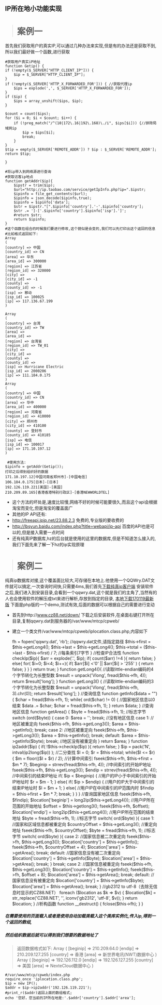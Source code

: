 ## IP所在地小功能实现

> # 案例一

首先我们获取用户的真实IP,可以通过几种办法来实现,但是有的办法还是获取不到,所以我们最好做一个函数,进行获取

    #获取用户真实iP地址
    function Getip() {
    if (!empty($_SERVER["HTTP_CLIENT_IP"])) {
        $ip = $_SERVER["HTTP_CLIENT_IP"];
    }
    if (!empty($_SERVER['HTTP_X_FORWARDED_FOR'])) { //获取代理ip
        $ips = explode(',', $_SERVER['HTTP_X_FORWARDED_FOR']);
    }
    if ($ip) {
        $ips = array_unshift($ips, $ip);
    }
    
    $count = count($ips);
    for ($i = 0; $i < $count; $i++) {
        if (!preg_match("/^(10|172\.16|192\.168)\./i", $ips[$i])) {//排除局域网ip
            $ip = $ips[$i];
            break;
        }
    }
    $tip = empty($_SERVER['REMOTE_ADDR']) ? $ip : $_SERVER['REMOTE_ADDR'];
    return $tip;
    
    }
    
    #将ip带入到网络源进行查询
    #获取访客ip地点
    function getAddr($ip){
        $ipstr = trim($ip);
        $url="http://ip.taobao.com/service/getIpInfo.php?ip=".$ipstr; 
        $ipinfo = file_get_contents($url);
        $ipinfo = json_decode($ipinfo,true);
        $ipinfo = $ipinfo['data'];
        $str = $ipstr."[".$ipinfo['country'].'-'.$ipinfo['country'];
        $str .= ']-['.$ipinfo['country'].$ipinfo['isp'].']';
        #return $str;
        return $ipinfo;
    }
    #这个函数在组合的时候我们要进行修改,这个貌似是会变的,我们可以先打印出这个返回的信息
    #比如格式返回如下:
    Array
    (
    [country] => 中国
    [country_id] => CN
    [area] => 华东
    [area_id] => 300000
    [region] => 江苏省
    [region_id] => 320000
    [city] => 
    [city_id] => -1
    [county] => 
    [county_id] => -1
    [isp] => 移动
    [isp_id] => 100025
    [ip] => 117.136.67.199
    )
    
    Array
    (
    [country] => 台湾
    [country_id] => TW
    [area] => 
    [area_id] => 
    [region] => 台湾省
    [region_id] => TW_01
    [city] => 
    [city_id] => 
    [county] => 
    [county_id] => 
    [isp] => Hurricane Electric
    [isp_id] => 2000206
    [ip] => 111.184.0.175
    )
    Array
    (
    [country] => 中国
    [country_id] => CN
    [area] => 华中
    [area_id] => 400000
    [region] => 河南省
    [region_id] => 410000
    [city] => 郑州市
    [city_id] => 410100
    [county] => 登封市
    [county_id] => 410185
    [isp] => 电信
    [isp_id] => 100017
    [ip] => 171.10.197.12
    )

     #使用方法:
    $ipinfo = getAddr(Getip());
    打印之后得到组织好的数据
    171.10.197.12[中国河南省郑州市]-[中国电信]
    106.184.0.175[日本]-[日本]
    192.126.119.221[美国]-[美国]
    210.209.89.165[香港香港特别行政区]-[香港NEWWORLDTEL]

* 这个方法的坏处是,速度比较慢,网络不好的时候可能要很久,而且这个api会根据淘宝而变化,但是淘宝的覆盖面广
* 其他的IP API还有:
* http://freeapi.ipip.net/23.88.2.3 免费的,专业版的要收费的
* http://lbsyun.baidu.com/index.php?title=webapi/ip-api 百度的API也是可以的,但是接入需要一点时间
* 还有纯真IP数据库,hz的后台就是使用的这里的数据库,但是不知道怎么接入的,我们下面先来了解一下hz的ip实现原理



> # 案例二

纯真ip数据库对接,这个覆盖面比较大,可存储在本地上.他使用一个QQWry.DAT文件就可以搞定,一次查询时间快,只需要4ms,我们首先[下载纯真ip客户端](http://cz88.net)
安装软件之后,我们进入到安装目录,会看到一个qqwry.dat,这个就是我们的主角了,当然有的人也会使用软件的解压成txt来进行解析,存放到指定的目录,
[本地下载170119最新版](./download/qqwry.dat)
下面是php版的一个demo,测试有效,后面的数据可以根据自己的需要进行变动
* 首先到http://www.cz88.net/down/ 下载之后安装软件,在桌面右键打开所在目录,复制qqwry.dat到服务器的/var/www/mtcp/cpweb/
* 建立一个类文件/var/www/mtcp/cpweb/iplocation.class.php,内容如下



    <?php
    class IP {
    var $fh;        //IP数据库文件句柄
    var $first;        //第一条索引
    var $last;        //最后一条索引
    var $total;        //索引总数
    
    //构造函数
    function __construct(){
        $this->fh = fopen('qqwry.dat', 'rb');                //qqwry.dat文件,请指定路径
        $this->first = $this->getLong4();
        $this->last  = $this->getLong4();
        $this->total = ($this->last - $this->first) / 7;    //每条索引7字节
    }

    //检查IP合法性
    function checkIp($ip){
        $arr = explode('.', $ip);
        if( count($arr) !=4 ){
            return false;
        }
        else{
            for( $i=0; $i<4; $i++){
                if( $arr[$i] <'0' || $arr[$i] > '255' ) {
                    return false;
                }
            }
        }
        return true;
    }
    
    function getLong4(){
        //读取little-endian编码的4个字节转化为长整型数
        $result = unpack('Vlong', fread($this->fh, 4));
        return $result['long'];
    }
    
    function getLong3() {
        //读取little-endian编码的3个字节转化为长整型数
        $result = unpack('Vlong', fread($this->fh, 3).chr(0));
        return $result['long'];
    }

    //查询信息
    function getInfo($data = "") {
        $char = fread($this->fh, 1);
        while( ord($char) != 0) {        //国家地区信息以0结束
            $data .= $char;
            $char = fread($this->fh, 1);
        }
        return $data;
    }
    //查询地区信息
    function getArea() {
        $byte = fread($this->fh, 1);    //标志字节
        switch (ord($byte)) {
            case 0: $area = ''; break;    //没有地区信息
            case 1:        //地区被重定向
                fseek($this->fh, $this->getLong3());
                $area = $this->getInfo(); break;
            case 2:        //地区被重定向
            fseek($this->fh, $this->getLong3());
            $area = $this->getInfo(); break;
            default: $area = $this->getInfo($byte);  break;        //地区没有被重定向
        }
        return $area;
    }

    function ip2addr($ip) {
        if( !$this->checkIp($ip) ){
            return false;
        }

        $ip = pack('N', intval(ip2long($ip)) );

        //二分查找
        $l = 0;
        $r = $this->total;

        while($l <= $r) {
            $m = floor(($l + $r) / 2);                //计算中间索引
            fseek($this->fh, $this->first + $m * 7);
            $beginip = strrev(fread($this->fh, 4)); //中间索引的开始IP地址
            fseek($this->fh, $this->getLong3());
            $endip = strrev(fread($this->fh, 4));    //中间索引的结束IP地址

            if( $ip < $beginip) {    //用户的IP小于中间索引的开始IP地址时
                $r = $m - 1;
            }
            else{
                if( $ip > $endip) {    //用户的IP大于中间索引的结束IP地址时
                    $l = $m + 1;
                }
                else{                //用户IP在中间索引的IP范围内时
                    $findip = $this->first + $m * 7;
                    break;
                }
            }
        }

        //查询国家地区信息
        fseek($this->fh, $findip);
        $location['beginip'] = long2ip($this->getLong4());    //用户IP所在范围的开始地址
        $offset = $this->getlong3();
        fseek($this->fh, $offset);
        $location['endip'] = long2ip($this->getLong4());    //用户IP所在范围的结束地址
        
        $byte = fread($this->fh, 1);                //标志字节
        switch( ord($byte) ){
            case 1:            //国家和区域信息都被重定向
                $countryOffset = $this->getLong3();    //重定向地址
                fseek($this->fh, $countryOffset);
                $byte = fread($this->fh, 1);        //标志字节
                switch( ord($byte) ){
                    case 2: //国家信息被二次重定向
                        fseek($this->fh, $this->getLong3());
                        $location['country'] = $this->getInfo();
                        fseek($this->fh, $countryOffset + 4);
                        $location['area'] = $this->getArea();
                        break;
                    default: //国家信息没有被二次重定向
                        $location['country'] = $this->getInfo($byte);
                        $location['area'] = $this->getArea();
                        break;
                }
                break;

            case 2:            //国家信息被重定向
                fseek($this->fh, $this->getLong3());
                $location['country'] = $this->getInfo();
                fseek($this->fh, $offset + 8);
                $location['area'] = $this->getArea();
                break;

            default:        //国家信息没有被重定向
                $location['country'] = $this->getInfo($byte);
                $location['area'] = $this->getArea();
                break;
        }

        //gb2312 to utf-8（去除无信息时显示的CZ88.NET）
        foreach ($location as $k => $v) {
            $location[$k] = str_replace('CZ88.NET', '', iconv('gb2312', 'utf-8', $v));
        }

        return $location;
    }

    //析构函数
    function __destruct() {
        fclose($this->fh);
    }
    
    }


##### 在需要使用的页面载入或者是使用自动加载类载入这个类库实例化,传入ip,得到一个返回的数组,
##### 然后组织数据后就可以得到我们想要的数据地址了

> 返回数据格式如下:
Array
(
    [beginip] => 210.209.64.0
    [endip] => 210.209.127.255
    [country] => 香港
    [area] => 新世界电讯(NWT)数据中心
)
Array
(
    [beginip] => 192.126.112.0
    [endip] => 192.126.127.255
    [country] => 美国
    [area] => NexteCloud数据中心
)

    #/var/www/mtcp/cpweb/index.php
    require_once 'iplocation.class.php';
    $ip = new IP();
    $addr = $ip->ip2addr('192.126.119.221');
    #print_r($addr)返回上面的数组格式;
    echo '您好，您当前的IP所在地是:'.$addr['country'].$addr['area'];
    
    
    




    